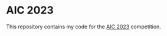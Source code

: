 # AIC 2023

This repository contains my code for the [AIC 2023](https://www.coliseum.ai/material?lang=en&tournament=aic2023) competition.
